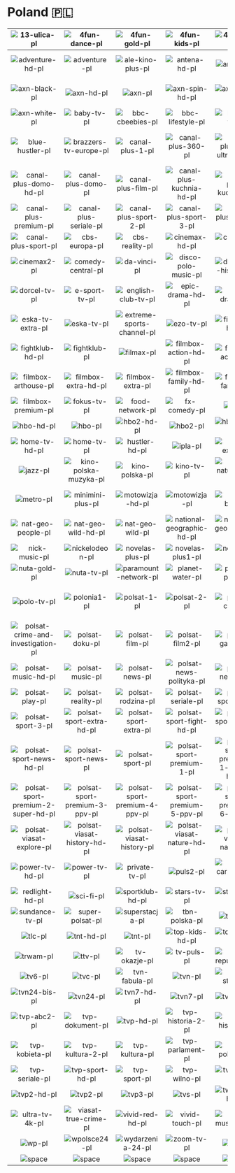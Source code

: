 # Poland 🇵🇱

| ![13-ulica-pl] | ![4fun-dance-pl] | ![4fun-gold-pl] | ![4fun-kids-pl] | ![4fun-tv-pl] | ![active-family-pl] |
|:---:|:---:|:---:|:---:|:---:|:---:|
| ![adventure-hd-pl] | ![adventure-pl] | ![ale-kino-plus-pl] | ![antena-hd-pl] | ![antena-pl] | ![axn-black-hd-pl] |
| ![axn-black-pl] | ![axn-hd-pl] | ![axn-pl] | ![axn-spin-hd-pl] | ![axn-spin-pl] | ![axn-white-hd-pl] |
| ![axn-white-pl] | ![baby-tv-pl] | ![bbc-cbeebies-pl] | ![bbc-lifestyle-pl] | ![belsat-tv-pl] | ![biznes24-pl] |
| ![blue-hustler-pl] | ![brazzers-tv-europe-pl] | ![canal-plus-1-pl] | ![canal-plus-360-pl] | ![canal-plus-4k-ultra-hd-pl] | ![canal-plus-dokument-pl] |
| ![canal-plus-domo-hd-pl] | ![canal-plus-domo-pl] | ![canal-plus-film-pl] | ![canal-plus-kuchnia-hd-pl] | ![canal-plus-kuchnia-pl] | ![canal-plus-now-pl] |
| ![canal-plus-premium-pl] | ![canal-plus-seriale-pl] | ![canal-plus-sport-2-pl] | ![canal-plus-sport-3-pl] | ![canal-plus-sport-4-pl] | ![canal-plus-sport-5-pl] |
| ![canal-plus-sport-pl] | ![cbs-europa-pl] | ![cbs-reality-pl] | ![cinemax-hd-pl] | ![cinemax-pl] | ![cinemax2-hd-pl] |
| ![cinemax2-pl] | ![comedy-central-pl] | ![da-vinci-pl] | ![disco-polo-music-pl] | ![discovery-historia-pl] | ![discovery-life-pl] |
| ![dorcel-tv-pl] | ![e-sport-tv-pl] | ![english-club-tv-pl] | ![epic-drama-hd-pl] | ![epic-drama-pl] | ![eska-rock-tv-pl] |
| ![eska-tv-extra-pl] | ![eska-tv-pl] | ![extreme-sports-channel-pl] | ![ezo-tv-pl] | ![fightbox-hd-pl] | ![fightbox-pl] |
| ![fightklub-hd-pl] | ![fightklub-pl] | ![filmax-pl] | ![filmbox-action-hd-pl] | ![filmbox-action-pl] | ![filmbox-arthouse-hd-pl] |
| ![filmbox-arthouse-pl] | ![filmbox-extra-hd-pl] | ![filmbox-extra-pl] | ![filmbox-family-hd-pl] | ![filmbox-family-pl] | ![filmbox-premium-hd-pl] |
| ![filmbox-premium-pl] | ![fokus-tv-pl] | ![food-network-pl] | ![fx-comedy-pl] | ![fx-pl] | ![golf-zone-pl] |
| ![hbo-hd-pl] | ![hbo-pl] | ![hbo2-hd-pl] | ![hbo2-pl] | ![hbo3-hd-pl] | ![hbo3-pl] |
| ![home-tv-hd-pl] | ![home-tv-pl] | ![hustler-hd-pl] | ![ipla-pl] | ![itvn-extra-pl] | ![itvn-pl] |
| ![jazz-pl] | ![kino-polska-muzyka-pl] | ![kino-polska-pl] | ![kino-tv-pl] | ![love-nature-4k-pl] | ![love-tv-pl] |
| ![metro-pl] | ![minimini-plus-pl] | ![motowizja-hd-pl] | ![motowizja-pl] | ![music-box-pl] | ![nat-geo-people-hd-pl] |
| ![nat-geo-people-pl] | ![nat-geo-wild-hd-pl] | ![nat-geo-wild-pl] | ![national-geographic-hd-pl] | ![national-geographic-pl] | ![nick-jr-pl] |
| ![nick-music-pl] | ![nickelodeon-pl] | ![novelas-plus-pl] | ![novelas-plus1-pl] | ![nowa-tv-pl] | ![nsport-plus-pl] |
| ![nuta-gold-pl] | ![nuta-tv-pl] | ![paramount-network-pl] | ![planet-water-pl] | ![planete-plus-pl] | ![playboy-tv-pl] |
| ![polo-tv-pl] | ![polonia1-pl] | ![polsat-1-pl] | ![polsat-2-pl] | ![polsat-cafe-pl] | ![polsat-comedy-central-extra-pl] |
| ![polsat-crime-and-investigation-pl] | ![polsat-doku-pl] | ![polsat-film-pl] | ![polsat-film2-pl] | ![polsat-games-pl] | ![polsat-jimjam-pl] |
| ![polsat-music-hd-pl] | ![polsat-music-pl] | ![polsat-news-pl] | ![polsat-news-polityka-pl] | ![polsat-news2-pl] | ![polsat-pl] |
| ![polsat-play-pl] | ![polsat-reality-pl] | ![polsat-rodzina-pl] | ![polsat-seriale-pl] | ![polsat-sport-1-pl] | ![polsat-sport-2-pl] |
| ![polsat-sport-3-pl] | ![polsat-sport-extra-hd-pl] | ![polsat-sport-extra-pl] | ![polsat-sport-fight-hd-pl] | ![polsat-sport-fight-pl] | ![polsat-sport-hd-pl] |
| ![polsat-sport-news-hd-pl] | ![polsat-sport-news-pl] | ![polsat-sport-pl] | ![polsat-sport-premium-1-pl] | ![polsat-sport-premium-1-super-hd-pl] | ![polsat-sport-premium-2-pl] |
| ![polsat-sport-premium-2-super-hd-pl] | ![polsat-sport-premium-3-ppv-pl] | ![polsat-sport-premium-4-ppv-pl] | ![polsat-sport-premium-5-ppv-pl] | ![polsat-sport-premium-6-ppv-pl] | ![polsat-viasat-explore-hd-pl] |
| ![polsat-viasat-explore-pl] | ![polsat-viasat-history-hd-pl] | ![polsat-viasat-history-pl] | ![polsat-viasat-nature-hd-pl] | ![polsat-viasat-nature-pl] | ![polsat-x-pl] |
| ![power-tv-hd-pl] | ![power-tv-pl] | ![private-tv-pl] | ![puls2-pl] | ![red-carpet-hd-pl] | ![red-carpet-pl] |
| ![redlight-hd-pl] | ![sci-fi-pl] | ![sportklub-hd-pl] | ![stars-tv-pl] | ![stopklatka-pl] | ![studiomed-tv-pl] |
| ![sundance-tv-pl] | ![super-polsat-pl] | ![superstacja-pl] | ![tbn-polska-pl] | ![tele5-pl] | ![teletoon-plus-pl] |
| ![tlc-pl] | ![tnt-hd-pl] | ![tnt-pl] | ![top-kids-hd-pl] | ![top-kids-jr-pl] | ![top-kids-pl] |
| ![trwam-pl] | ![ttv-pl] | ![tv-okazje-pl] | ![tv-puls-pl] | ![tv-republika-pl] | ![tv4-pl] |
| ![tv6-pl] | ![tvc-pl] | ![tvn-fabula-pl] | ![tvn-pl] | ![tvn-style-pl] | ![tvn-turbo-pl] |
| ![tvn24-bis-pl] | ![tvn24-pl] | ![tvn7-hd-pl] | ![tvn7-pl] | ![tvp-4k-pl] | ![tvp-abc-pl] |
| ![tvp-abc2-pl] | ![tvp-dokument-pl] | ![tvp-hd-pl] | ![tvp-historia-2-pl] | ![tvp-historia-pl] | ![tvp-info-pl] |
| ![tvp-kobieta-pl] | ![tvp-kultura-2-pl] | ![tvp-kultura-pl] | ![tvp-parlament-pl] | ![tvp-polonia-pl] | ![tvp-rozrywka-pl] |
| ![tvp-seriale-pl] | ![tvp-sport-hd-pl] | ![tvp-sport-pl] | ![tvp-wilno-pl] | ![tvp1-hd-pl] | ![tvp1-pl] |
| ![tvp2-hd-pl] | ![tvp2-pl] | ![tvp3-pl] | ![tvs-pl] | ![twoja-tv-hd-pl] | ![twoja-tv-pl] |
| ![ultra-tv-4k-pl] | ![viasat-true-crime-pl] | ![vivid-red-hd-pl] | ![vivid-touch-pl] | ![vox-music-tv-pl] | ![w-polsce-pl-pl] |
| ![wp-pl] | ![wpolsce24-pl] | ![wydarzenia-24-pl] | ![zoom-tv-pl] | ![space] | ![space] |
| ![space]| ![space]| ![space]| ![space]| ![space]| ![space]|


[13-ulica-pl]:13-ulica-pl.png
[4fun-dance-pl]:4fun-dance-pl.png
[4fun-gold-pl]:4fun-gold-pl.png
[4fun-kids-pl]:4fun-kids-pl.png
[4fun-tv-pl]:4fun-tv-pl.png
[active-family-pl]:active-family-pl.png
[adventure-hd-pl]:adventure-hd-pl.png
[adventure-pl]:adventure-pl.png
[ale-kino-plus-pl]:ale-kino-plus-pl.png
[antena-hd-pl]:antena-hd-pl.png
[antena-pl]:antena-pl.png
[axn-black-hd-pl]:axn-black-hd-pl.png
[axn-black-pl]:axn-black-pl.png
[axn-hd-pl]:axn-hd-pl.png
[axn-pl]:axn-pl.png
[axn-spin-hd-pl]:axn-spin-hd-pl.png
[axn-spin-pl]:axn-spin-pl.png
[axn-white-hd-pl]:axn-white-hd-pl.png
[axn-white-pl]:axn-white-pl.png
[baby-tv-pl]:baby-tv-pl.png
[bbc-cbeebies-pl]:bbc-cbeebies-pl.png
[bbc-lifestyle-pl]:bbc-lifestyle-pl.png
[belsat-tv-pl]:belsat-tv-pl.png
[biznes24-pl]:biznes24-pl.png
[blue-hustler-pl]:blue-hustler-pl.png
[brazzers-tv-europe-pl]:brazzers-tv-europe-pl.png
[canal-plus-1-pl]:canal-plus-1-pl.png
[canal-plus-360-pl]:canal-plus-360-pl.png
[canal-plus-4k-ultra-hd-pl]:canal-plus-4k-ultra-hd-pl.png
[canal-plus-dokument-pl]:canal-plus-dokument-pl.png
[canal-plus-domo-hd-pl]:canal-plus-domo-hd-pl.png
[canal-plus-domo-pl]:canal-plus-domo-pl.png
[canal-plus-film-pl]:canal-plus-film-pl.png
[canal-plus-kuchnia-hd-pl]:canal-plus-kuchnia-hd-pl.png
[canal-plus-kuchnia-pl]:canal-plus-kuchnia-pl.png
[canal-plus-now-pl]:canal-plus-now-pl.png
[canal-plus-premium-pl]:canal-plus-premium-pl.png
[canal-plus-seriale-pl]:canal-plus-seriale-pl.png
[canal-plus-sport-2-pl]:canal-plus-sport-2-pl.png
[canal-plus-sport-3-pl]:canal-plus-sport-3-pl.png
[canal-plus-sport-4-pl]:canal-plus-sport-4-pl.png
[canal-plus-sport-5-pl]:canal-plus-sport-5-pl.png
[canal-plus-sport-pl]:canal-plus-sport-pl.png
[cbs-europa-pl]:cbs-europa-pl.png
[cbs-reality-pl]:cbs-reality-pl.png
[cinemax-hd-pl]:cinemax-hd-pl.png
[cinemax-pl]:cinemax-pl.png
[cinemax2-hd-pl]:cinemax2-hd-pl.png
[cinemax2-pl]:cinemax2-pl.png
[comedy-central-pl]:comedy-central-pl.png
[da-vinci-pl]:da-vinci-pl.png
[disco-polo-music-pl]:disco-polo-music-pl.png
[discovery-historia-pl]:discovery-historia-pl.png
[discovery-life-pl]:discovery-life-pl.png
[dorcel-tv-pl]:dorcel-tv-pl.png
[e-sport-tv-pl]:e-sport-tv-pl.png
[english-club-tv-pl]:english-club-tv-pl.png
[epic-drama-hd-pl]:epic-drama-hd-pl.png
[epic-drama-pl]:epic-drama-pl.png
[eska-rock-tv-pl]:eska-rock-tv-pl.png
[eska-tv-extra-pl]:eska-tv-extra-pl.png
[eska-tv-pl]:eska-tv-pl.png
[extreme-sports-channel-pl]:extreme-sports-channel-pl.png
[ezo-tv-pl]:ezo-tv-pl.png
[fightbox-hd-pl]:fightbox-hd-pl.png
[fightbox-pl]:fightbox-pl.png
[fightklub-hd-pl]:fightklub-hd-pl.png
[fightklub-pl]:fightklub-pl.png
[filmax-pl]:filmax-pl.png
[filmbox-action-hd-pl]:filmbox-action-hd-pl.png
[filmbox-action-pl]:filmbox-action-pl.png
[filmbox-arthouse-hd-pl]:filmbox-arthouse-hd-pl.png
[filmbox-arthouse-pl]:filmbox-arthouse-pl.png
[filmbox-extra-hd-pl]:filmbox-extra-hd-pl.png
[filmbox-extra-pl]:filmbox-extra-pl.png
[filmbox-family-hd-pl]:filmbox-family-hd-pl.png
[filmbox-family-pl]:filmbox-family-pl.png
[filmbox-premium-hd-pl]:filmbox-premium-hd-pl.png
[filmbox-premium-pl]:filmbox-premium-pl.png
[fokus-tv-pl]:fokus-tv-pl.png
[food-network-pl]:food-network-pl.png
[fx-comedy-pl]:fx-comedy-pl.png
[fx-pl]:fx-pl.png
[golf-zone-pl]:golf-zone-pl.png
[hbo-hd-pl]:hbo-hd-pl.png
[hbo-pl]:hbo-pl.png
[hbo2-hd-pl]:hbo2-hd-pl.png
[hbo2-pl]:hbo2-pl.png
[hbo3-hd-pl]:hbo3-hd-pl.png
[hbo3-pl]:hbo3-pl.png
[home-tv-hd-pl]:home-tv-hd-pl.png
[home-tv-pl]:home-tv-pl.png
[hustler-hd-pl]:hustler-hd-pl.png
[ipla-pl]:ipla-pl.png
[itvn-extra-pl]:itvn-extra-pl.png
[itvn-pl]:itvn-pl.png
[jazz-pl]:jazz-pl.png
[kino-polska-muzyka-pl]:kino-polska-muzyka-pl.png
[kino-polska-pl]:kino-polska-pl.png
[kino-tv-pl]:kino-tv-pl.png
[love-nature-4k-pl]:love-nature-4k-pl.png
[love-tv-pl]:love-tv-pl.png
[metro-pl]:metro-pl.png
[minimini-plus-pl]:minimini-plus-pl.png
[motowizja-hd-pl]:motowizja-hd-pl.png
[motowizja-pl]:motowizja-pl.png
[music-box-pl]:music-box-pl.png
[nat-geo-people-hd-pl]:nat-geo-people-hd-pl.png
[nat-geo-people-pl]:nat-geo-people-pl.png
[nat-geo-wild-hd-pl]:nat-geo-wild-hd-pl.png
[nat-geo-wild-pl]:nat-geo-wild-pl.png
[national-geographic-hd-pl]:national-geographic-hd-pl.png
[national-geographic-pl]:national-geographic-pl.png
[nick-jr-pl]:nick-jr-pl.png
[nick-music-pl]:nick-music-pl.png
[nickelodeon-pl]:nickelodeon-pl.png
[novelas-plus-pl]:novelas-plus-pl.png
[novelas-plus1-pl]:novelas-plus1-pl.png
[nowa-tv-pl]:nowa-tv-pl.png
[nsport-plus-pl]:nsport-plus-pl.png
[nuta-gold-pl]:nuta-gold-pl.png
[nuta-tv-pl]:nuta-tv-pl.png
[paramount-network-pl]:paramount-network-pl.png
[planet-water-pl]:planet-water-pl.png
[planete-plus-pl]:planete-plus-pl.png
[playboy-tv-pl]:playboy-tv-pl.png
[polo-tv-pl]:polo-tv-pl.png
[polonia1-pl]:polonia1-pl.png
[polsat-1-pl]:polsat-1-pl.png
[polsat-2-pl]:polsat-2-pl.png
[polsat-cafe-pl]:polsat-cafe-pl.png
[polsat-comedy-central-extra-pl]:polsat-comedy-central-extra-pl.png
[polsat-crime-and-investigation-pl]:polsat-crime-and-investigation-pl.png
[polsat-doku-pl]:polsat-doku-pl.png
[polsat-film-pl]:polsat-film-pl.png
[polsat-film2-pl]:polsat-film2-pl.png
[polsat-games-pl]:polsat-games-pl.png
[polsat-jimjam-pl]:polsat-jimjam-pl.png
[polsat-music-hd-pl]:polsat-music-hd-pl.png
[polsat-music-pl]:polsat-music-pl.png
[polsat-news-pl]:polsat-news-pl.png
[polsat-news-polityka-pl]:polsat-news-polityka-pl.png
[polsat-news2-pl]:polsat-news2-pl.png
[polsat-pl]:polsat-pl.png
[polsat-play-pl]:polsat-play-pl.png
[polsat-reality-pl]:polsat-reality-pl.png
[polsat-rodzina-pl]:polsat-rodzina-pl.png
[polsat-seriale-pl]:polsat-seriale-pl.png
[polsat-sport-1-pl]:polsat-sport-1-pl.png
[polsat-sport-2-pl]:polsat-sport-2-pl.png
[polsat-sport-3-pl]:polsat-sport-3-pl.png
[polsat-sport-extra-hd-pl]:polsat-sport-extra-hd-pl.png
[polsat-sport-extra-pl]:polsat-sport-extra-pl.png
[polsat-sport-fight-hd-pl]:polsat-sport-fight-hd-pl.png
[polsat-sport-fight-pl]:polsat-sport-fight-pl.png
[polsat-sport-hd-pl]:polsat-sport-hd-pl.png
[polsat-sport-news-hd-pl]:polsat-sport-news-hd-pl.png
[polsat-sport-news-pl]:polsat-sport-news-pl.png
[polsat-sport-pl]:polsat-sport-pl.png
[polsat-sport-premium-1-pl]:polsat-sport-premium-1-pl.png
[polsat-sport-premium-1-super-hd-pl]:polsat-sport-premium-1-super-hd-pl.png
[polsat-sport-premium-2-pl]:polsat-sport-premium-2-pl.png
[polsat-sport-premium-2-super-hd-pl]:polsat-sport-premium-2-super-hd-pl.png
[polsat-sport-premium-3-ppv-pl]:polsat-sport-premium-3-ppv-pl.png
[polsat-sport-premium-4-ppv-pl]:polsat-sport-premium-4-ppv-pl.png
[polsat-sport-premium-5-ppv-pl]:polsat-sport-premium-5-ppv-pl.png
[polsat-sport-premium-6-ppv-pl]:polsat-sport-premium-6-ppv-pl.png
[polsat-viasat-explore-hd-pl]:polsat-viasat-explore-hd-pl.png
[polsat-viasat-explore-pl]:polsat-viasat-explore-pl.png
[polsat-viasat-history-hd-pl]:polsat-viasat-history-hd-pl.png
[polsat-viasat-history-pl]:polsat-viasat-history-pl.png
[polsat-viasat-nature-hd-pl]:polsat-viasat-nature-hd-pl.png
[polsat-viasat-nature-pl]:polsat-viasat-nature-pl.png
[polsat-x-pl]:polsat-x-pl.png
[power-tv-hd-pl]:power-tv-hd-pl.png
[power-tv-pl]:power-tv-pl.png
[private-tv-pl]:private-tv-pl.png
[puls2-pl]:puls2-pl.png
[red-carpet-hd-pl]:red-carpet-hd-pl.png
[red-carpet-pl]:red-carpet-pl.png
[redlight-hd-pl]:redlight-hd-pl.png
[sci-fi-pl]:sci-fi-pl.png
[sportklub-hd-pl]:sportklub-hd-pl.png
[stars-tv-pl]:stars-tv-pl.png
[stopklatka-pl]:stopklatka-pl.png
[studiomed-tv-pl]:studiomed-tv-pl.png
[sundance-tv-pl]:sundance-tv-pl.png
[super-polsat-pl]:super-polsat-pl.png
[superstacja-pl]:superstacja-pl.png
[tbn-polska-pl]:tbn-polska-pl.png
[tele5-pl]:tele5-pl.png
[teletoon-plus-pl]:teletoon-plus-pl.png
[tlc-pl]:tlc-pl.png
[tnt-hd-pl]:tnt-hd-pl.png
[tnt-pl]:tnt-pl.png
[top-kids-hd-pl]:top-kids-hd-pl.png
[top-kids-jr-pl]:top-kids-jr-pl.png
[top-kids-pl]:top-kids-pl.png
[trwam-pl]:trwam-pl.png
[ttv-pl]:ttv-pl.png
[tv-okazje-pl]:tv-okazje-pl.png
[tv-puls-pl]:tv-puls-pl.png
[tv-republika-pl]:tv-republika-pl.png
[tv4-pl]:tv4-pl.png
[tv6-pl]:tv6-pl.png
[tvc-pl]:tvc-pl.png
[tvn-fabula-pl]:tvn-fabula-pl.png
[tvn-pl]:tvn-pl.png
[tvn-style-pl]:tvn-style-pl.png
[tvn-turbo-pl]:tvn-turbo-pl.png
[tvn24-bis-pl]:tvn24-bis-pl.png
[tvn24-pl]:tvn24-pl.png
[tvn7-hd-pl]:tvn7-hd-pl.png
[tvn7-pl]:tvn7-pl.png
[tvp-4k-pl]:tvp-4k-pl.png
[tvp-abc-pl]:tvp-abc-pl.png
[tvp-abc2-pl]:tvp-abc2-pl.png
[tvp-dokument-pl]:tvp-dokument-pl.png
[tvp-hd-pl]:tvp-hd-pl.png
[tvp-historia-2-pl]:tvp-historia-2-pl.png
[tvp-historia-pl]:tvp-historia-pl.png
[tvp-info-pl]:tvp-info-pl.png
[tvp-kobieta-pl]:tvp-kobieta-pl.png
[tvp-kultura-2-pl]:tvp-kultura-2-pl.png
[tvp-kultura-pl]:tvp-kultura-pl.png
[tvp-parlament-pl]:tvp-parlament-pl.png
[tvp-polonia-pl]:tvp-polonia-pl.png
[tvp-rozrywka-pl]:tvp-rozrywka-pl.png
[tvp-seriale-pl]:tvp-seriale-pl.png
[tvp-sport-hd-pl]:tvp-sport-hd-pl.png
[tvp-sport-pl]:tvp-sport-pl.png
[tvp-wilno-pl]:tvp-wilno-pl.png
[tvp1-hd-pl]:tvp1-hd-pl.png
[tvp1-pl]:tvp1-pl.png
[tvp2-hd-pl]:tvp2-hd-pl.png
[tvp2-pl]:tvp2-pl.png
[tvp3-pl]:tvp3-pl.png
[tvs-pl]:tvs-pl.png
[twoja-tv-hd-pl]:twoja-tv-hd-pl.png
[twoja-tv-pl]:twoja-tv-pl.png
[ultra-tv-4k-pl]:ultra-tv-4k-pl.png
[viasat-true-crime-pl]:viasat-true-crime-pl.png
[vivid-red-hd-pl]:vivid-red-hd-pl.png
[vivid-touch-pl]:vivid-touch-pl.png
[vox-music-tv-pl]:vox-music-tv-pl.png
[w-polsce-pl-pl]:w-polsce-pl-pl.png
[wp-pl]:wp-pl.png
[wpolsce24-pl]:wpolsce24-pl.png
[wydarzenia-24-pl]:wydarzenia-24-pl.png
[zoom-tv-pl]:zoom-tv-pl.png

[space]:../../misc/space-1500.png "Space"

